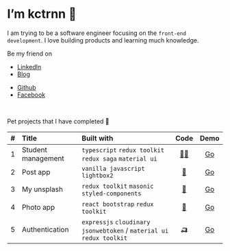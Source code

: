 # I’m kctrnn 👋

I am trying to be a software engineer focusing on the `front-end development`. I love building products and learning much knowledge.

Be my friend on

- [LinkedIn](https://www.linkedin.com/in/kctrnn/)
- [Blog](https://kctrnn.vercel.app/)
<!-- - [Twitter](https://twitter.com/kctrnn) -->
- [Github](https://github.com/kctrnn)
- [Facebook](https://www.facebook.com/kctrnn/)

<br/>

Pet projects that I have completed 🚀

|  #  | Title              | Built with                                                     |                       Code                       |                        Demo                         |
| :-: | :----------------- | :------------------------------------------------------------- | :----------------------------------------------: | :-------------------------------------------------: |
|  1  | Student management | `typescript` `redux toolkit` `redux saga` `material ui`        |    [👨‍🎓](https://github.com/kctrnn/learn-saga)    | [Go](https://student-management-kctrnn.netlify.app) |
|  2  | Post app           | `vanilla javascript` `lightbox2`                               |   [📮](https://github.com/kctrnn/post-app-js)    |     [Go](https://kctrnn.github.io/post-app-js)      |
|  3  | My unsplash          | `redux toolkit` `masonic` `styled-components`  |    [📔](https://github.com/kctrnn/my-unsplash)     |         [Go](https://my-unsplash-kctrnn.vercel.app)          |
|  4  | Photo app          | `react bootstrap` `redux toolkit`                              |    [📸](https://github.com/kctrnn/photo-app)     |     [Go](https://photo-app-kctrnn.netlify.app)      |
|  5  | Authentication     | `expressjs` `cloudinary` `jsonwebtoken` / `material ui` `redux toolkit` | [🛺](https://authentication-kctrnn.netlify.app/) |  [Go](https://authentication-kctrnn.netlify.app/)   |

<!-- ![Top Langs](https://github-readme-stats.vercel.app/api/top-langs/?username=kctrnn) -->

<!-- ![kctrnn's GitHub stats](https://github-readme-stats.vercel.app/api?username=kctrnn&show_icons=true) -->
